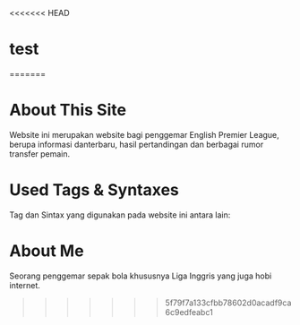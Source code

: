 <<<<<<< HEAD
# test
=======
# About This Site
Website ini merupakan website bagi penggemar English Premier League, berupa informasi danterbaru, hasil pertandingan dan berbagai rumor transfer pemain.

# Used Tags & Syntaxes
Tag dan Sintax yang digunakan pada website ini antara lain:


# About Me
Seorang penggemar sepak bola khususnya Liga Inggris yang juga hobi internet.
>>>>>>> 5f79f7a133cfbb78602d0acadf9ca6c9edfeabc1
